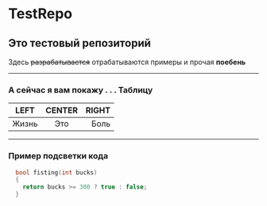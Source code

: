 # TestRepo
## Это тестовый репозиторий
Здесь ~~разрабатывается~~ отрабатываются примеры и прочая __поебень__
____
### А сейчас я вам покажу . . . Таблицу
| LEFT | CENTER | RIGHT |
|------|:-------:|--------:|
| Жизнь | Это | Боль |
____
### Пример подсветки кода
```C++
  bool fisting(int bucks)
  {
    return bucks >= 300 ? true : false;
  }
```
